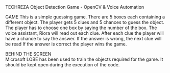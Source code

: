 <html>
<head>
</head>
<body>
TECHREZA
Object Detection Game - OpenCV & Voice Automation

GAME
This is a simple guessing game. 
There are 5 boxes each containing a different object. 
The player gets 5 clues and 5 chances to guess the object.
The player has to choose one box by saying the number of the box.
The voice assistant, Riora will read out each clue.
After each clue the player will have a chance to say the answer.
If the answer is wrong, the next clue will be read 
If the answer is correct the player wins the game.


BEHIND THE SCREEN<br>
Microsoft LOBE has been used to train the objects required for the game.
It should be kept open during the execution of the code.



</body>
</html>
